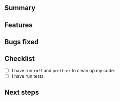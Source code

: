 ## Summary

## Features

## Bugs fixed

## Checklist
- [ ] I have run `ruff` and `prettier` to clean up my code.
- [ ] I have run tests.

## Next steps
